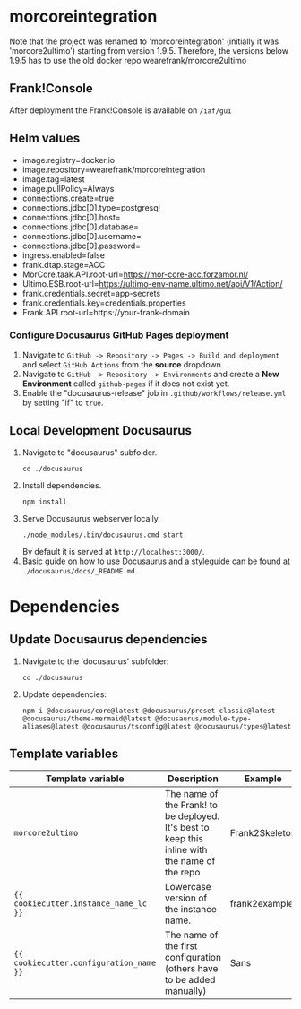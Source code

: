 # morcoreintegration

Note that the project was renamed to 'morcoreintegration' (initially it was 'morcore2ultimo') starting from version 1.9.5.
Therefore, the versions below 1.9.5 has to use the old docker repo wearefrank/morcore2ultimo

## Frank!Console

After deployment the Frank!Console is available on `/iaf/gui`

## Helm values

- image.registry=docker.io
- image.repository=wearefrank/morcoreintegration
- image.tag=latest
- image.pullPolicy=Always
- connections.create=true
- connections.jdbc[0].type=postgresql
- connections.jdbc[0].host=
- connections.jdbc[0].database=
- connections.jdbc[0].username=
- connections.jdbc[0].password=
- ingress.enabled=false
- frank.dtap.stage=ACC
- MorCore.taak.API.root-url=https://mor-core-acc.forzamor.nl/
- Ultimo.ESB.root-url=https://ultimo-env-name.ultimo.net/api/V1/Action/
- frank.credentials.secret=app-secrets
- frank.credentials.key=credentials.properties
- Frank.API.root-url=https://your-frank-domain

### Configure Docusaurus GitHub Pages deployment
1. Navigate to `GitHub -> Repository -> Pages -> Build and deployment` and select `GitHub Actions` from the **source** dropdown.
2. Navigate to `GitHub -> Repository -> Environments` and create a **New Environment** called `github-pages` if it does not exist yet.
3. Enable the "docusaurus-release" job in `.github/workflows/release.yml` by setting "if" to `true`.

## Local Development Docusaurus
1. Navigate to "docusaurus" subfolder.
    ```
    cd ./docusaurus
    ```
2. Install dependencies.
    ```
    npm install
    ```
3. Serve Docusaurus webserver locally.
    ```
    ./node_modules/.bin/docusaurus.cmd start
    ```
    By default it is served at `http://localhost:3000/`.
4. Basic guide on how to use Docusaurus and a styleguide can be found at `./docusaurus/docs/_README.md`.
# Dependencies
## Update Docusaurus dependencies
1. Navigate to the 'docusaurus' subfolder:
    ```
    cd ./docusaurus
    ```
2. Update dependencies:
    ```
    npm i @docusaurus/core@latest @docusaurus/preset-classic@latest @docusaurus/theme-mermaid@latest @docusaurus/module-type-aliases@latest @docusaurus/tsconfig@latest @docusaurus/types@latest
    ```

## Template variables

| Template variable             | Description                                                                                    | Example        |
|-------------------------------|------------------------------------------------------------------------------------------------|----------------|
| `morcore2ultimo`            | The name of the Frank! to be deployed. It's best to keep this inline with the name of the repo | Frank2Skeleton |
| `{{ cookiecutter.instance_name_lc }}`         | Lowercase version of the instance name.                                                        | frank2example  |
| `{{ cookiecutter.configuration_name }}`       | The name of the first configuration (others have to be added manually)                         | Sans           |
